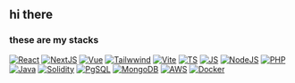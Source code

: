 <h2>hi there</h1>

<h3>these are my stacks</h3>

[![React](https://skillicons.dev/icons?i=react&theme=dark)](https://18.react.dev/)
[![NextJS](https://skillicons.dev/icons?i=nextjs&theme=dark)](https://nextjs.org/)
[![Vue](https://skillicons.dev/icons?i=vue&theme=dark)](https://vuejs.org/)
[![Tailwwind](https://skillicons.dev/icons?i=tailwind&theme=dark)](https://tailwindcss.com/)
[![Vite](https://skillicons.dev/icons?i=vite&theme=dark)](https://vite.dev/)
[![TS](https://skillicons.dev/icons?i=ts&theme=dark)](https://www.typescriptlang.org/)
[![JS](https://skillicons.dev/icons?i=js&theme=dark)](https://developer.mozilla.org/en-US/docs/Web/JavaScript)
[![NodeJS](https://skillicons.dev/icons?i=nodejs&theme=dark)](https://nodejs.org/en)
[![PHP](https://skillicons.dev/icons?i=php&theme=dark)](https://www.php.net/)
[![Java](https://skillicons.dev/icons?i=java&theme=dark)](https://www.java.com)
[![Solidity](https://skillicons.dev/icons?i=solidity&theme=dark)](https://soliditylang.org/)
[![PgSQL](https://skillicons.dev/icons?i=postgres&theme=dark)](https://www.postgresql.org/)
[![MongoDB](https://skillicons.dev/icons?i=mongodb&theme=dark)](https://www.mongodb.com/)
[![AWS](https://skillicons.dev/icons?i=aws&theme=dark)](https://aws.amazon.com/pt/)
[![Docker](https://skillicons.dev/icons?i=docker&theme=dark)](https://www.docker.com/)
